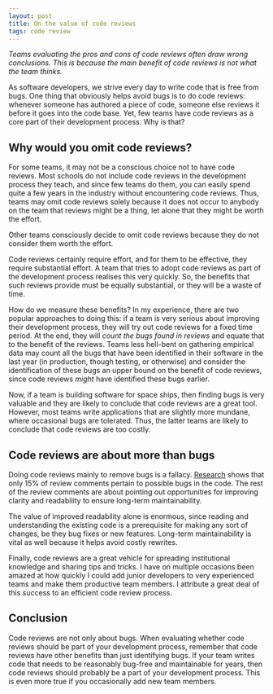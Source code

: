 ```yaml
---
layout: post
title: On the value of code reviews
tags: code review
---
```


_Teams evaluating the pros and cons of code reviews often draw wrong conclusions. This is because the main benefit of code reviews is not what the team thinks._

As software developers, we strive every day to write code that is free from bugs. One thing that obviously helps avoid bugs is to do code reviews: whenever someone has authored a piece of code, someone else reviews it before it goes into the code base. Yet, few teams have code reviews as a core part of their development process. Why is that?

## Why would you omit code reviews?
For some teams, it may not be a conscious choice not to have code reviews. Most schools do not include code reviews in the development process they teach, and since few teams do them, you can easily spend quite a few years in the industry without encountering code reviews. Thus, teams may omit code reviews solely because it does not occur to anybody on the team that reviews might be a thing, let alone that they might be worth the effort.

Other teams consciously decide to omit code reviews because they do not consider them worth the effort. 

Code reviews certainly require effort, and for them to be effective, they require substantial effort. A team that tries to adopt code reviews as part of the development process realises this very quickly. So, the benefits that such reviews provide must be equally substantial, or they will be a waste of time.

How do we measure these benefits? In my experience, there are two popular approaches to doing this: if a team is very serious about improving their development process, they will try out code reviews for a fixed time period. At the end, they will _count the bugs found in reviews_ and equate that to the benefit of the reviews. Teams less hell-bent on gathering empirical data may count all the bugs that have been identified in their software in the last year (in production, though testing, or otherwise) and consider the identification of these bugs an upper bound on the benefit of code reviews, since code reviews _might_ have identified these bugs earlier.

Now, if a team is building software for space ships, then finding bugs is very valuable and they are likely to conclude that code reviews are a great tool. However, most teams write applications that are slightly more mundane, where occasional bugs are tolerated. Thus, the latter teams are likely to conclude that code reviews are too costly.

## Code reviews are about more than bugs
Doing code reviews mainly to remove bugs is a fallacy. [Research](http://dl.acm.org/citation.cfm?id=2819015) shows that only 15% of review comments pertain to possible bugs in the code. The rest of the review comments are about pointing out opportunities for improving clarity and readability to ensure long-term maintainability.

The value of improved readability alone is enormous, since reading and understanding the existing code is a prerequisite for making any sort of changes, be they bug fixes or new features. Long-term maintainability is vital as well because it helps avoid costly rewrites.

Finally, code reviews are a great vehicle for spreading institutional knowledge and sharing tips and tricks. I have on multiple occasions been amazed at how quickly I could add junior developers to very experienced teams and make them productive team members. I attribute a great deal of this success to an efficient code review process. 

## Conclusion
Code reviews are not only about bugs. When evaluating whether code reviews should be part of your development process, remember that code reviews have other benefits than just identifying bugs. If your team writes code that needs to be reasonably bug-free and maintainable for years, then code reviews should probably be a part of your development process. This is even more true if you occasionally add new team members.

